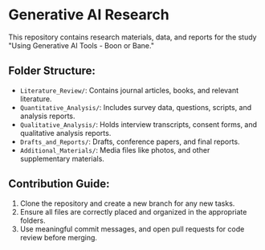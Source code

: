 # Generative AI Research
This repository contains research materials, data, and reports for the study "Using Generative AI Tools - Boon or Bane."

## Folder Structure:
- `Literature_Review/`: Contains journal articles, books, and relevant literature.
- `Quantitative_Analysis/`: Includes survey data, questions, scripts, and analysis reports.
- `Qualitative_Analysis/`: Holds interview transcripts, consent forms, and qualitative analysis reports.
- `Drafts_and_Reports/`: Drafts, conference papers, and final reports.
- `Additional_Materials/`: Media files like photos, and other supplementary materials.

## Contribution Guide:
1. Clone the repository and create a new branch for any new tasks.
2. Ensure all files are correctly placed and organized in the appropriate folders.
3. Use meaningful commit messages, and open pull requests for code review before merging.

